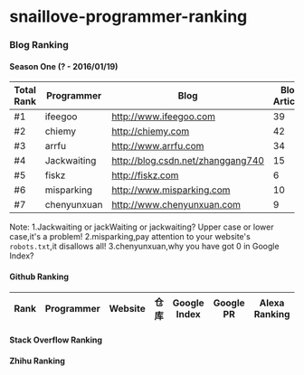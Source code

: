 # snaillove-programmer-ranking

### Blog Ranking

#### Season One (? - 2016/01/19)

|Total Rank|Programmer|Blog|Blog Articles|Google Index|Google PR|Alexa Ranking
|---|---|---|---|---|---|---|
|#1|ifeegoo|http://www.ifeegoo.com|39|85|N/A|15786805
|#2|chiemy|http://chiemy.com|42|49|N/A|N/A
|#3|arrfu|http://www.arrfu.com|34|36|N/A|N/A
|#4|Jackwaiting|http://blog.csdn.net/zhanggang740|15|13|N/A|N/A
|#5|fiskz|http://fiskz.com|6|12|N/A|N/A
|#6|misparking|http://www.misparking.com|10|N/A|N/A|N/A
|#7|chenyunxuan|http://www.chenyunxuan.com|9|0|N/A|N/A

Note:
1.Jackwaiting or jackWaiting or jackwaiting? Upper case or lower case,it's a problem!
2.misparking,pay attention to your website's `robots.txt`,it disallows all!
3.chenyunxuan,why you have got 0 in Google Index?

#### Github Ranking

|Rank|Programmer|Website|仓库|Google Index|Google PR|Alexa Ranking
|---|---|---|---|---|---|---|

#### Stack Overflow Ranking

#### Zhihu Ranking

